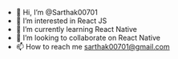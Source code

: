 - 👋 Hi, I’m @Sarthak00701
- 👀 I’m interested in React JS 
- 🌱 I’m currently learning React Native
- 💞️ I’m looking to collaborate on React Native
- 📫 How to reach me sarthak00701@gmail.com

<!---
Sarthak00701/Sarthak00701 is a ✨ special ✨ repository because its `README.md` (this file) appears on your GitHub profile.
You can click the Preview link to take a look at your changes.
--->
